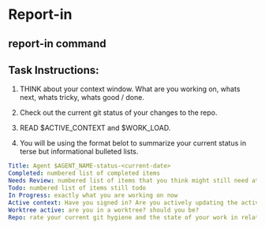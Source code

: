 # Report-in

## report-in command

## Task Instructions:

1. THINK about your context window. What are you working on, whats next, whats tricky, whats good / done.

2. Check out the current git status of your changes to the repo.

3. READ $ACTIVE_CONTEXT and $WORK_LOAD.

3. You will be using the format belot to summarize your current status in terse but informational bulleted lists.

``` yaml
Title: Agent $AGENT_NAME-status-<current-date>
Completed: numbered list of completed items
Needs Review: numbered list of items that you think might still need attention or review
Todo: numbered list of items still todo
In Progress: exactly what you are working on now
Active context: Have you signed in? Are you actively updating the active context?
Worktree active: are you in a worktree? should you be?
Repo: rate your current git hygiene and the state of your work in relation to the work of the parallel agents and the USER.
```